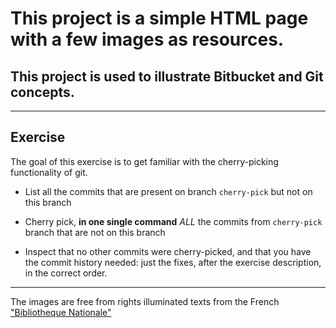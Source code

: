 # This project is a simple HTML page with a few images as resources.

## This project is used to illustrate Bitbucket and Git concepts.

***

## Exercise

The goal of this exercise is to get familiar with the cherry-picking functionality of git.


* List all the commits that are present on branch `cherry-pick` but not on this branch


* Cherry pick, **in one single command** *ALL* the commits from `cherry-pick` branch that are not on this branch


* Inspect that no other commits were cherry-picked, and that you have the commit history needed: just the fixes, after the exercise description, in the correct order. 

***


The images are free from rights illuminated texts from the French ["Bibliotheque Nationale"](http://www.enluminures.culture.fr/documentation/enlumine/fr/visites.htm) 